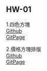 ## HW-01
1.四色方塊  
  [Github](https://github.com/AaronCHH/CSS_HW/blob/gh-pages/hw01/hw01_1/index.html)  
  [GitPage](https://aaronchh.github.io/CSS_HW/hw01/hw01_1/)  

2.價格方塊排版  
  [Github](https://github.com/AaronCHH/CSS_HW/blob/gh-pages/hw01/hw01_2/index.html)  
  [GitPage](https://aaronchh.github.io/CSS_HW/hw01/hw01_2/)  

